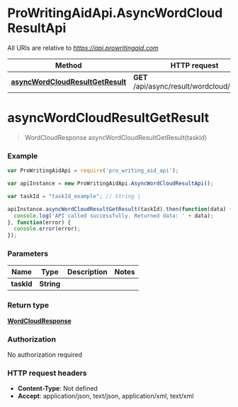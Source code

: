 # ProWritingAidApi.AsyncWordCloudResultApi

All URIs are relative to *https://api.prowritingaid.com*

Method | HTTP request | Description
------------- | ------------- | -------------
[**asyncWordCloudResultGetResult**](AsyncWordCloudResultApi.md#asyncWordCloudResultGetResult) | **GET** /api/async/result/wordcloud/{taskId} | 


<a name="asyncWordCloudResultGetResult"></a>
# **asyncWordCloudResultGetResult**
> WordCloudResponse asyncWordCloudResultGetResult(taskId)



### Example
```javascript
var ProWritingAidApi = require('pro_writing_aid_api');

var apiInstance = new ProWritingAidApi.AsyncWordCloudResultApi();

var taskId = "taskId_example"; // String | 

apiInstance.asyncWordCloudResultGetResult(taskId).then(function(data) {
  console.log('API called successfully. Returned data: ' + data);
}, function(error) {
  console.error(error);
});

```

### Parameters

Name | Type | Description  | Notes
------------- | ------------- | ------------- | -------------
 **taskId** | **String**|  | 

### Return type

[**WordCloudResponse**](WordCloudResponse.md)

### Authorization

No authorization required

### HTTP request headers

 - **Content-Type**: Not defined
 - **Accept**: application/json, text/json, application/xml, text/xml

